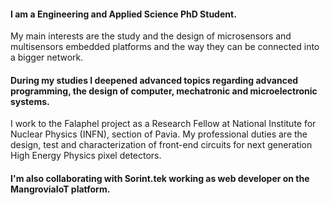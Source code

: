 
#### I am a Engineering and Applied Science PhD Student. 


My main interests are the study and the design of microsensors and multisensors embedded platforms and the way they can be connected into a bigger network.

#### During my studies I deepened advanced topics regarding advanced programming, the design of computer, mechatronic and microelectronic systems.

I work to the Falaphel project as a Research Fellow at National Institute for Nuclear Physics (INFN), section of Pavia. My professional duties are the design, test and characterization of front-end circuits for next generation High Energy Physics pixel detectors.

#### I'm also collaborating with Sorint.tek working as web developer on the MangroviaIoT platform.
